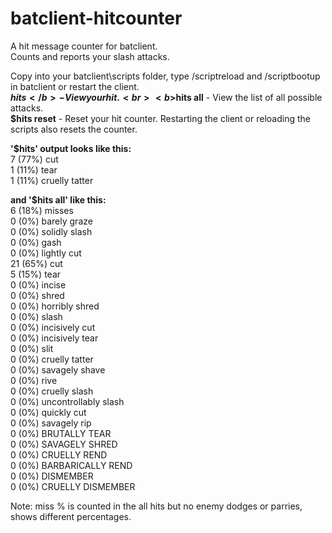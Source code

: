 # batclient-hitcounter
A hit message counter for batclient.<br>
Counts and reports your slash attacks.<br>

Copy into your batclient\scripts folder, type /scriptreload and /scriptbootup in batclient or restart the client.<br>
<b>$hits</b> - View your hit.<br>
<b>$hits all</b> - View the list of all possible attacks.<br>
<b>$hits reset</b> - Reset your hit counter. Restarting the client or reloading the scripts also resets the counter.<br>


<b>'$hits' output looks like this:</b><br>
7 (77%) cut<br>
1 (11%) tear<br>
1 (11%) cruelly tatter<br>


<b>and '$hits all' like this:</b><br>
6 (18%) misses<br>
0 (0%) barely graze<br>
0 (0%) solidly slash<br>
0 (0%) gash<br>
0 (0%) lightly cut<br>
21 (65%) cut<br>
5 (15%) tear<br>
0 (0%) incise<br>
0 (0%) shred<br>
0 (0%) horribly shred<br>
0 (0%) slash<br>
0 (0%) incisively cut<br>
0 (0%) incisively tear<br>
0 (0%) slit<br>
0 (0%) cruelly tatter<br>
0 (0%) savagely shave<br>
0 (0%) rive<br>
0 (0%) cruelly slash<br>
0 (0%) uncontrollably slash<br>
0 (0%) quickly cut<br>
0 (0%) savagely rip<br>
0 (0%) BRUTALLY TEAR<br>
0 (0%) SAVAGELY SHRED<br>
0 (0%) CRUELLY REND<br>
0 (0%) BARBARICALLY REND<br>
0 (0%) DISMEMBER<br>
0 (0%) CRUELLY DISMEMBER<br>

Note: miss % is counted in the all hits but no enemy dodges or parries, shows different percentages.<br>
